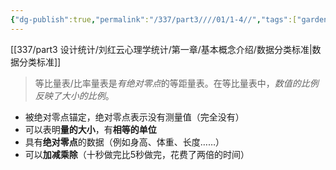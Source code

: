 ```yaml
---
{"dg-publish":true,"permalink":"/337/part3////01/1-4//","tags":["gardenEntry"]}
---
```



[[337/part3 设计统计/刘红云心理学统计/第一章/基本概念介绍/数据分类标准\|数据分类标准]]
> 等比量表/比率量表是*有绝对零点*的等距量表。在等比量表中，*数值的比例反映了大小的比例*。
- 被绝对零点锚定，绝对零点表示没有测量值（完全没有）
- 可以表明**量的大小**，有**相等的单位**
- 具有**绝对零点**的数据（例如身高、体重、长度……）
- 可以**加减乘除**（十秒做完比5秒做完，花费了两倍的时间）
